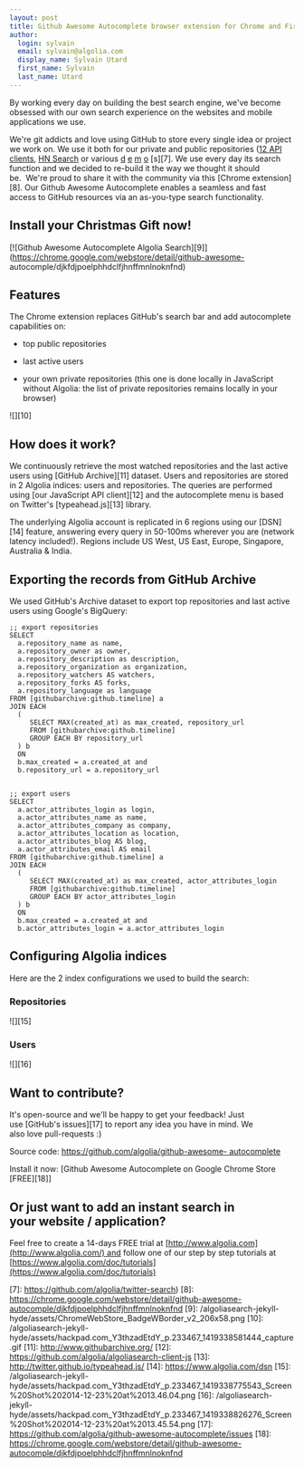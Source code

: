 ```yaml
---
layout: post
title: Github Awesome Autocomplete browser extension for Chrome and Firefox
author:
  login: sylvain
  email: sylvain@algolia.com
  display_name: Sylvain Utard
  first_name: Sylvain
  last_name: Utard
---
```


By working every day on building the best search engine, we've become obsessed
with our own search experience on the websites and mobile applications we use.

We're git addicts and love using GitHub to store every single idea or project
we work on. We use it both for our private and public repositories ([12 API
clients][1], [HN
Search][2] or various
[d][3]
[e][4] [m][5] [o][6]
[s][7]. We use every day its search
function and we decided to re-build it the way we thought it should be.  We're
proud to share it with the community via this [Chrome
extension][8]. Our Github Awesome Autocomplete
enables a seamless and fast access to GitHub resources via an as-you-type
search functionality.

## Install your Christmas Gift now!

[![Github Awesome Autocomplete Algolia Search][9]](https://chrome.google.com/webstore/detail/github-awesome-
autocomple/djkfdjpoelphhdclfjhnffmnlnoknfnd)

## Features

The Chrome extension replaces GitHub's search bar and add autocomplete
capabilities on:

  * top public repositories

  * last active users

  * your own private repositories (this one is done locally in JavaScript without Algolia: the list of private repositories remains locally in your browser)

![][10]

## How does it work?

We continuously retrieve the most watched repositories and the last active
users using [GitHub Archive][11] dataset. Users and
repositories are stored in 2 Algolia indices: users and repositories. The
queries are performed using [our JavaScript API
client][12] and the
autocomplete menu is based on Twitter's
[typeahead.js][13] library.

The underlying Algolia account is replicated in 6 regions using our
[DSN][14] feature, answering every query in 50-100ms
wherever you are (network latency included!). Regions include US West, US
East, Europe, Singapore, Australia & India.

## Exporting the records from GitHub Archive

We used GitHub's Archive dataset to export top repositories and last active
users using Google's BigQuery:

    
    ;; export repositories
    SELECT
      a.repository_name as name,
      a.repository_owner as owner,
      a.repository_description as description,
      a.repository_organization as organization,
      a.repository_watchers AS watchers,
      a.repository_forks AS forks,
      a.repository_language as language
    FROM [githubarchive:github.timeline] a
    JOIN EACH
      (
         SELECT MAX(created_at) as max_created, repository_url
         FROM [githubarchive:github.timeline]
         GROUP EACH BY repository_url
      ) b
      ON 
      b.max_created = a.created_at and
      b.repository_url = a.repository_url
    
    
    ;; export users
    SELECT
      a.actor_attributes_login as login,
      a.actor_attributes_name as name,
      a.actor_attributes_company as company,
      a.actor_attributes_location as location,
      a.actor_attributes_blog AS blog,
      a.actor_attributes_email AS email
    FROM [githubarchive:github.timeline] a
    JOIN EACH
      (
         SELECT MAX(created_at) as max_created, actor_attributes_login
         FROM [githubarchive:github.timeline]
         GROUP EACH BY actor_attributes_login
      ) b
      ON 
      b.max_created = a.created_at and
      b.actor_attributes_login = a.actor_attributes_login
    

## Configuring Algolia indices

Here are the 2 index configurations we used to build the search:

### Repositories

![][15]

### Users

![][16]

###

## Want to contribute?

It's open-source and we'll be happy to get your feedback! Just use [GitHub's
issues][17] to
report any idea you have in mind. We also love pull-requests :)

Source code: [https://github.com/algolia/github-awesome-
autocomplete](https://github.com/algolia/github-awesome-autocomplete)

Install it now: [Github Awesome Autocomplete on Google Chrome Store
[FREE][18]]

## Or just want to add an instant search in your website / application?

Feel free to create a 14-days FREE trial at
[http://www.algolia.com](http://www.algolia.com/) and follow one of our step
by step tutorials at
[https://www.algolia.com/doc/tutorials](https://www.algolia.com/doc/tutorials)


[1]: https://www.algolia.com/doc/apiclients
[2]: https://github.com/algolia/hn-search
[3]: https://github.com/algolia/instant-search-demo
[4]: https://github.com/algolia/facebook-search
[5]: https://github.com/algolia/linkedin-search
[6]: https://github.com/algolia/meetup-search
[7]: https://github.com/algolia/twitter-search)
[8]: https://chrome.google.com/webstore/detail/github-awesome-autocomple/djkfdjpoelphhdclfjhnffmnlnoknfnd
[9]: /algoliasearch-jekyll-hyde/assets/ChromeWebStore_BadgeWBorder_v2_206x58.png
[10]: /algoliasearch-jekyll-hyde/assets/hackpad.com_Y3thzadEtdY_p.233467_1419338581444_capture.gif
[11]: http://www.githubarchive.org/
[12]: https://github.com/algolia/algoliasearch-client-js
[13]: http://twitter.github.io/typeahead.js/
[14]: https://www.algolia.com/dsn
[15]: /algoliasearch-jekyll-hyde/assets/hackpad.com_Y3thzadEtdY_p.233467_1419338775543_Screen%20Shot%202014-12-23%20at%2013.46.04.png
[16]: /algoliasearch-jekyll-hyde/assets/hackpad.com_Y3thzadEtdY_p.233467_1419338826276_Screen%20Shot%202014-12-23%20at%2013.45.54.png
[17]: https://github.com/algolia/github-awesome-autocomplete/issues
[18]: https://chrome.google.com/webstore/detail/github-awesome-autocomple/djkfdjpoelphhdclfjhnffmnlnoknfnd
